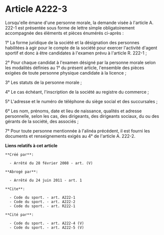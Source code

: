 # Article A222-3

Lorsqu'elle émane d'une personne morale, la demande visée à l'article A. 222-1 est présentée sous forme de lettre simple
obligatoirement accompagnée des éléments et pièces énumérés ci-après : 

1° La forme juridique de la société et la désignation des personnes habilitées à agir pour le compte de la société pour
exercer l'activité d'agent sportif et donc à être candidates à l'examen prévu à l'article R. 222-1 ; 

2° Pour chaque candidat à l'examen désigné par la personne morale selon les modalités définies au 1° du présent article,
l'ensemble des pièces exigées de toute personne physique candidate à la licence ; 

3° Les statuts de la personne morale ; 

4° Le cas échéant, l'inscription de la société au registre du commerce ; 

5° L'adresse et le numéro de téléphone du siège social et des succursales ; 

6° Les nom, prénoms, date et lieu de naissance, qualités et adresse personnelle, selon les cas, des dirigeants, des
dirigeants sociaux, du ou des gérants de la société, des associés ; 

7° Pour toute personne mentionnée à l'alinéa précédent, il est fourni les documents et renseignements exigés au 4° de
l'article A. 222-2.

**Liens relatifs à cet article**

	**Créé par**:

	  - Arrêté du 28 février 2008 - art. (V)

	**Abrogé par**:

	  - Arrêté du 24 juin 2011 - art. 1

	**Cite**:

	  - Code du sport. - art. A222-1
	  - Code du sport. - art. A222-2
	  - Code du sport. - art. R222-1

	**Cité par**:

	  - Code du sport. - art. A222-4 (V)
	  - Code du sport. - art. A222-5 (V)
